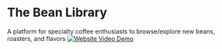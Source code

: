 # The Bean Library
A platform for specialty coffee enthusiasts to browse/explore new beans, roasters, and flavors
[![Website Video Demo]({image-url})]({https://www.youtube.com/watch?v=CP-vWLG8Jz4} "Bean Library Demo")

